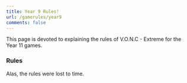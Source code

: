 ```yaml
---
title: Year 9 Rules!
url: /gamerules/year9
comments: false
---
```


This page is devoted to explaining the rules of V.O.N.C - Extreme for the Year 11 games.

### Rules

Alas, the rules were lost to time.